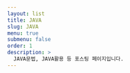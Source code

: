 ```yaml
---
layout: list
title: JAVA
slug: JAVA
menu: true
submenu: false
order: 1
description: >
  JAVA문법, JAVA활용 등 포스팅 페이지입니다.
---
```

